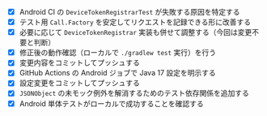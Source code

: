 - [x] Android CI の `DeviceTokenRegistrarTest` が失敗する原因を特定する
- [x] テスト用 `Call.Factory` を安定してリクエストを記録できる形に改善する
- [x] 必要に応じて `DeviceTokenRegistrar` 実装も併せて調整する（今回は変更不要と判断）
- [x] 修正後の動作確認（ローカルで `./gradlew test` 実行）を行う
- [x] 変更内容をコミットしてプッシュする
- [x] GitHub Actions の Android ジョブで Java 17 設定を明示する
- [x] 設定変更をコミットしてプッシュする
- [x] `JSONObject` の未モック例外を解消するためのテスト依存関係を追加する
- [x] Android 単体テストがローカルで成功することを確認する
